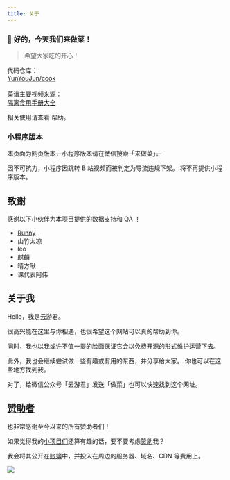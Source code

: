```yaml
---
title: 关于
---
```


### **🍜 好的，今天我们来做菜！**

> 希望大家吃的开心！

<div class="inline-flex justify-center items-center">
  代码仓库：<a class="inline-flex items-center justify-center" href="https://github.com/YunYouJun/cook" target="_blank">
  <div m="r-1" inline-flex i-ri-github-line></div>YunYouJun/cook</a>
</div>

<br />

<div class="inline-flex justify-center items-center">
菜谱主要视频来源：
<a class="inline-flex items-center text-sm text-blue-600 dark:text-blue-400" href="https://docs.qq.com/sheet/DQk1vdkhFV0twQVNS" target="_blank">
  <div m="r-1" inline-flex i-ri-bilibili-line></div>
  <span class="inline-flex">隔离食用手册大全</span>
</a>
</div>

相关使用请查看 <router-link to="/help">帮助</router-link>。

### 小程序版本

~~本页面为网页版本，小程序版本请在微信搜索「来做菜」。~~

因不可抗力，小程序因跳转 B 站视频而被判定为导流违规下架。
将不再提供小程序版本。

<!-- ![微信小程序版本](/search-cook.png) -->

## **致谢**

感谢以下小伙伴为本项目提供的数据支持和 QA ！

- [Runny](https://weibo.com/runny)
- 山竹太凉
- leo
- 麒麟
- 晴方啾
- 课代表阿伟

## **关于我**

Hello，我是云游君。

很高兴能在这里与你相遇，也很希望这个网站可以真的帮助到你。

同时，我也以我或许不值一提的脸面保证它会以免费开源的形式维护运营下去。

此外，我也会继续尝试做一些有趣或有用的东西，并分享给大家。
你也可以在这些地方找到我。

<!-- :AboutMe -->

对了，给微信公众号「云游君」发送「做菜」也可以快速找到这个网址。

## [**赞助者**](https://sponsors.yunyoujun.cn)

也非常感谢至今以来的所有赞助者们！

如果觉得我的[小项目们](https://sponsors.yunyoujun.cn/projects)还算有趣的话，要不要考虑[赞助](https://sponsors.yunyoujun.cn/)我？

我会将其公开在[账簿](https://sponsors.yunyoujun.cn/account)中，并投入在周边的服务器、域名、CDN 等费用上。

<a href="https://sponsors.yunyoujun.cn" target="_blank">
  <img src='https://sponsors.yunyoujun.cn/sponsors.svg'/>
</a>
